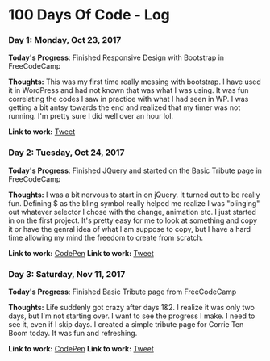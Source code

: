 # 100 Days Of Code - Log

### Day 1: Monday, Oct 23, 2017 

**Today's Progress**: Finished Responsive Design with Bootstrap in FreeCodeCamp

**Thoughts:** This was my first time really messing with bootstrap. I have used it in WordPress and had not known that was what I was using. It was fun correlating the codes I saw in practice with what I had seen in WP. I was getting a bit antsy towards the end and realized that my timer was not running. I'm pretty sure I did well over an hour lol. 

**Link to work:** [Tweet](https://twitter.com/ChelseyButtrey/status/922662026438098944)

### Day 2: Tuesday, Oct 24, 2017 

**Today's Progress**: Finished JQuery and started on the Basic Tribute page in FreeCodeCamp

**Thoughts:** I was a bit nervous to start in on jQuery. It turned out to be really fun. Defining $ as the bling symbol really helped me realize I was "blinging" out whatever selector I chose with the change, animation etc. I just started in on the first project. It's pretty easy for me to look at something and copy it or have the genral idea of what I am suppose to copy, but I have a hard time allowing my mind the freedom to create from scratch. 

**Link to work:** [CodePen](https://codepen.io/cbuttrey/pen/BwgOad)
**Link to work:** [Tweet](https://twitter.com/ChelseyButtrey/status/923021685569159169)

### Day 3: Saturday, Nov 11, 2017 

**Today's Progress**: Finished Basic Tribute page from FreeCodeCamp

**Thoughts:** Life suddenly got crazy after days 1&2. I realize it was only two days, but I'm not starting over. I want to see the progress I make. I need to see it, even if I skip days. I created a simple tribute page for Corrie Ten Boom today. It was fun and refreshing.

**Link to work:** [CodePen](https://codepen.io/cbuttrey/pen/BwgOad)
**Link to work:** [Tweet](https://twitter.com/ChelseyButtrey/status/929579035402760192)
